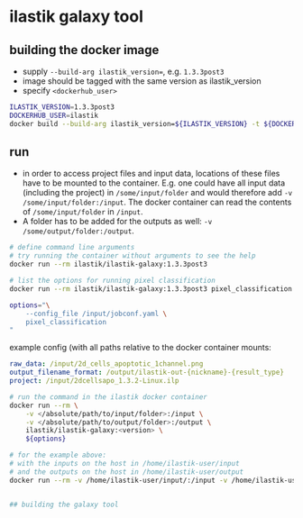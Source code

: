 # ilastik galaxy tool

## building the docker image

* supply `--build-arg ilastik_version=`, e.g. `1.3.3post3`
* image should be tagged with the same version as ilastik_version
* specify `<dockerhub_user>`

```bash
ILASTIK_VERSION=1.3.3post3
DOCKERHUB_USER=ilastik
docker build --build-arg ilastik_version=${ILASTIK_VERSION} -t ${DOCKERHUB_USER}/ilastik-galaxy:${ILASTIK_VERSION} .
```

## run

* in order to access project files and input data, locations of these files have to be mounted to the container.
  E.g. one could have all input data (including the project) in `/some/input/folder` and would therefore add `-v /some/input/folder:/input`.
  The docker container can read the contents of `/some/input/folder` in `/input`.
* A folder has to be added for the outputs as well: `-v /some/output/folder:/output`.

```bash
# define command line arguments
# try running the container without arguments to see the help
docker run --rm ilastik/ilastik-galaxy:1.3.3post3

# list the options for running pixel classification
docker run --rm ilastik/ilastik-galaxy:1.3.3post3 pixel_classification --help
```

```bash
options="\
    --config_file /input/jobconf.yaml \
    pixel_classification
"
```

example config (with all paths relative to the docker container mounts:

```yaml
raw_data: /input/2d_cells_apoptotic_1channel.png
output_filename_format: /output/ilastik-out-{nickname}-{result_type}
project: /input/2dcellsapo_1.3.2-Linux.ilp
```

```bash
# run the command in the ilastik docker container
docker run --rm \
    -v </absolute/path/to/input/folder>:/input \
    -v </absolute/path/to/output/folder>:/output \
    ilastik/ilastik-galaxy:<version> \
    ${options}
```

```bash
# for the example above:
# with the inputs on the host in /home/ilastik-user/input
# and the outputs on the host in /home/ilastik-user/output
docker run --rm -v /home/ilastik-user/input/:/input -v /home/ilastik-user/output/:/output ilastik/ilastik-galaxy:1.3.3post3 --config_file /input/jobconf.yaml pixel_classification


## building the galaxy tool

